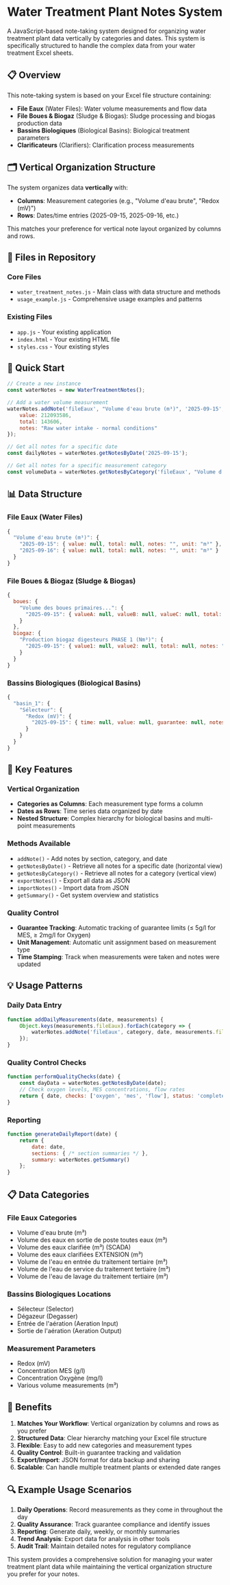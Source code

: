 # Water Treatment Plant Notes System

A JavaScript-based note-taking system designed for organizing water treatment plant data vertically by categories and dates. This system is specifically structured to handle the complex data from your water treatment Excel sheets.

## 📋 Overview

This note-taking system is based on your Excel file structure containing:
- **File Eaux** (Water Files): Water volume measurements and flow data
- **File Boues & Biogaz** (Sludge & Biogas): Sludge processing and biogas production data
- **Bassins Biologiques** (Biological Basins): Biological treatment parameters
- **Clarificateurs** (Clarifiers): Clarification process measurements

## 🗂️ Vertical Organization Structure

The system organizes data **vertically** with:
- **Columns**: Measurement categories (e.g., "Volume d'eau brute", "Redox (mV)")
- **Rows**: Dates/time entries (2025-09-15, 2025-09-16, etc.)

This matches your preference for vertical note layout organized by columns and rows.

## 📁 Files in Repository

### Core Files
- `water_treatment_notes.js` - Main class with data structure and methods
- `usage_example.js` - Comprehensive usage examples and patterns

### Existing Files  
- `app.js` - Your existing application
- `index.html` - Your existing HTML file
- `styles.css` - Your existing styles

## 🚀 Quick Start

```javascript
// Create a new instance
const waterNotes = new WaterTreatmentNotes();

// Add a water volume measurement
waterNotes.addNote('fileEaux', "Volume d'eau brute (m³)", '2025-09-15', {
    value: 212093586,
    total: 143606,
    notes: "Raw water intake - normal conditions"
});

// Get all notes for a specific date
const dailyNotes = waterNotes.getNotesByDate('2025-09-15');

// Get all notes for a specific measurement category
const volumeData = waterNotes.getNotesByCategory('fileEaux', "Volume d'eau brute (m³)");
```

## 📊 Data Structure

### File Eaux (Water Files)
```javascript
{
  "Volume d'eau brute (m³)": {
    "2025-09-15": { value: null, total: null, notes: "", unit: "m³" },
    "2025-09-16": { value: null, total: null, notes: "", unit: "m³" }
  }
}
```

### File Boues & Biogaz (Sludge & Biogas)
```javascript
{
  boues: {
    "Volume des boues primaires...": {
      "2025-09-15": { valueA: null, valueB: null, valueC: null, total: null, notes: "", unit: "m³" }
    }
  },
  biogaz: {
    "Production biogaz digesteurs PHASE 1 (Nm³)": {
      "2025-09-15": { value1: null, value2: null, total: null, notes: "", unit: "Nm³" }
    }
  }
}
```

### Bassins Biologiques (Biological Basins)
```javascript
{
  "basin_1": {
    "Sélecteur": {
      "Redox (mV)": {
        "2025-09-15": { time: null, value: null, guarantee: null, notes: "", unit: "mV" }
      }
    }
  }
}
```

## 🔧 Key Features

### Vertical Organization
- **Categories as Columns**: Each measurement type forms a column
- **Dates as Rows**: Time series data organized by date
- **Nested Structure**: Complex hierarchy for biological basins and multi-point measurements

### Methods Available
- `addNote()` - Add notes by section, category, and date
- `getNotesByDate()` - Retrieve all notes for a specific date (horizontal view)
- `getNotesByCategory()` - Retrieve all notes for a category (vertical view)
- `exportNotes()` - Export all data as JSON
- `importNotes()` - Import data from JSON
- `getSummary()` - Get system overview and statistics

### Quality Control
- **Guarantee Tracking**: Automatic tracking of guarantee limits (≤ 5g/l for MES, ≥ 2mg/l for Oxygen)
- **Unit Management**: Automatic unit assignment based on measurement type
- **Time Stamping**: Track when measurements were taken and notes were updated

## 💡 Usage Patterns

### Daily Data Entry
```javascript
function addDailyMeasurements(date, measurements) {
    Object.keys(measurements.fileEaux).forEach(category => {
        waterNotes.addNote('fileEaux', category, date, measurements.fileEaux[category]);
    });
}
```

### Quality Control Checks
```javascript
function performQualityChecks(date) {
    const dayData = waterNotes.getNotesByDate(date);
    // Check oxygen levels, MES concentrations, flow rates
    return { date, checks: ['oxygen', 'mes', 'flow'], status: 'completed' };
}
```

### Reporting
```javascript
function generateDailyReport(date) {
    return {
        date: date,
        sections: { /* section summaries */ },
        summary: waterNotes.getSummary()
    };
}
```

## 📋 Data Categories

### File Eaux Categories
- Volume d'eau brute (m³)
- Volume des eaux en sortie de poste toutes eaux (m³)
- Volume des eaux clarifiée (m³) (SCADA)
- Volume des eaux clarifiées EXTENSION (m³)
- Volume de l'eau en entrée du traitement tertiaire (m³)
- Volume de l'eau de service du traitement tertiaire (m³)
- Volume de l'eau de lavage du traitement tertiaire (m³)

### Bassins Biologiques Locations
- Sélecteur (Selector)
- Dégazeur (Degasser)
- Entrée de l'aération (Aeration Input)
- Sortie de l'aération (Aeration Output)

### Measurement Parameters
- Redox (mV)
- Concentration MES (g/l)
- Concentration Oxygène (mg/l)
- Various volume measurements (m³)

## 🎯 Benefits

1. **Matches Your Workflow**: Vertical organization by columns and rows as you prefer
2. **Structured Data**: Clear hierarchy matching your Excel file structure
3. **Flexible**: Easy to add new categories and measurement types
4. **Quality Control**: Built-in guarantee tracking and validation
5. **Export/Import**: JSON format for data backup and sharing
6. **Scalable**: Can handle multiple treatment plants or extended date ranges

## 🔍 Example Usage Scenarios

1. **Daily Operations**: Record measurements as they come in throughout the day
2. **Quality Assurance**: Track guarantee compliance and identify issues
3. **Reporting**: Generate daily, weekly, or monthly summaries
4. **Trend Analysis**: Export data for analysis in other tools
5. **Audit Trail**: Maintain detailed notes for regulatory compliance

This system provides a comprehensive solution for managing your water treatment plant data while maintaining the vertical organization structure you prefer for your notes.